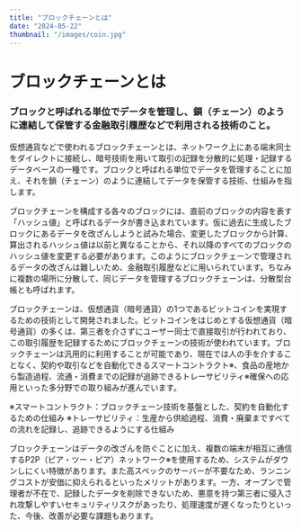 ```yaml
---
title: "ブロックチェーンとは"
date: "2024-05-22"
thumbnail: "/images/coin.jpg"
---
```

# ブロックチェーンとは
### ブロックと呼ばれる単位でデータを管理し、鎖（チェーン）のように連結して保管する金融取引履歴などで利用される技術のこと。

仮想通貨などで使われるブロックチェーンとは、ネットワーク上にある端末同士をダイレクトに接続し、暗号技術を用いて取引の記録を分散的に処理・記録するデータベースの一種です。ブロックと呼ばれる単位でデータを管理することに加え、それを鎖（チェーン）のように連結してデータを保管する技術、仕組みを指します。

ブロックチェーンを構成する各々のブロックには、直前のブロックの内容を表す「ハッシュ値」と呼ばれるデータが書き込まれています。仮に過去に生成したブロックにあるデータを改ざんしようと試みた場合、変更したブロックから計算、算出されるハッシュ値は以前と異なることから、それ以降のすべてのブロックのハッシュ値を変更する必要があります。このようにブロックチェーンで管理されるデータの改ざんは難しいため、金融取引履歴などに用いられています。ちなみに複数の場所に分散して、同じデータを管理するブロックチェーンは、分散型台帳とも呼ばれます。

ブロックチェーンは、仮想通貨（暗号通貨）の1つであるビットコインを実現するための技術として開発されました。ビットコインをはじめとする仮想通貨（暗号通貨）の多くは、第三者を介さずにユーザー同士で直接取引が行われており、この取引履歴を記録するためにブロックチェーンの技術が使われています。ブロックチェーンは汎用的に利用することが可能であり、現在では人の手を介することなく、契約や取引などを自動化できるスマートコントラクト※、食品の産地から製造過程、流通・消費までの記録が追跡できるトレーサビリティ※確保への応用といった多分野での取り組みが進んでいます。

※スマートコントラクト：ブロックチェーン技術を基盤とした、契約を自動化するための仕組み
※トレーサビリティ：生産から供給過程、消費・廃棄まですべての流れを記録し、追跡できるようにする仕組み

ブロックチェーンはデータの改ざんを防ぐことに加え、複数の端末が相互に通信するP2P（ピア・ツー・ピア）ネットワーク※を使用するため、システムがダウンしにくい特徴があります。また高スペックのサーバーが不要なため、ランニングコストが安価に抑えられるといったメリットがあります。一方、オープンで管理者が不在で、記録したデータを削除できないため、悪意を持つ第三者に侵入され攻撃しやすいセキュリティリスクがあったり、処理速度が遅くなったりといった、今後、改善が必要な課題もあります。